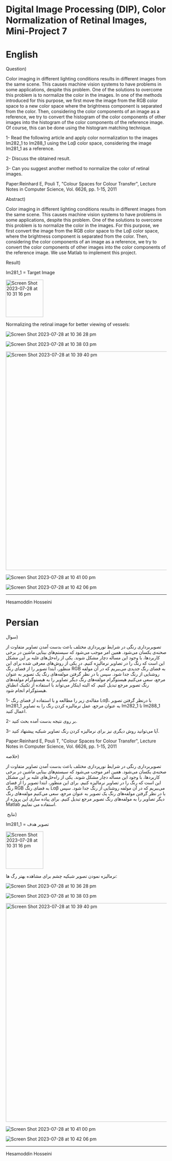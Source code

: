 # Digital Image Processing (DIP), Color Normalization of Retinal Images, Mini-Project 7

# English

Question)

Color imaging in different lighting conditions results in different images from the same scene. This causes machine vision systems to have problems in some applications, despite this problem. One of the solutions to overcome this problem is to normalize the color in the images. In one of the methods introduced for this purpose, we first move the image from the RGB color space to a new color space where the brightness component is separated from the color. Then, considering the color components of an image as a reference, we try to convert the histogram of the color components of other images into the histogram of the color components of the reference image. Of course, this can be done using the histogram matching technique.

1- Read the following article and apply color normalization to the images Im282_1 to Im288_1 using the Lαβ color space, considering the image Im281_1 as a reference.

2- Discuss the obtained result.

3- Can you suggest another method to normalize the color of retinal images.

Paper:Reinhard E, Pouli T, "Colour Spaces for Colour Transfer", Lecture Notes in Computer Science, Vol. 6626, pp. 1-15, 2011


Abstract)

Color imaging in different lighting conditions results in different images from the same scene. This causes machine vision systems to have problems in some applications, despite this problem. One of the solutions to overcome this problem is to normalize the color in the images.
For this purpose, we first convert the image from the RGB color space to the Lαβ color space, where the brightness component is separated from the color. Then, considering the color components of an image as a reference, we try to convert the color components of other images into the color components of the reference image.
We use Matlab to implement this project.


Result)

Im281_1 = Target Image

<img width="117" alt="Screen Shot 2023-07-28 at 10 31 16 pm" src="https://github.com/HesamoddinHosseini/Color_normalization_of_retinal_images/assets/89314766/4b0d10b4-e19a-4bee-9344-9811c3ed9469">


Normalizing the retinal image for better viewing of vessels:

![Screen Shot 2023-07-28 at 10 36 28 pm](https://github.com/HesamoddinHosseini/Color_normalization_of_retinal_images/assets/89314766/0b0da0d8-674e-478a-9782-ebaf85dda32a)

![Screen Shot 2023-07-28 at 10 38 03 pm](https://github.com/HesamoddinHosseini/Color_normalization_of_retinal_images/assets/89314766/0785650c-66ce-4755-92d9-eadf79c8b1d2)

<img width="683" alt="Screen Shot 2023-07-28 at 10 39 40 pm" src="https://github.com/HesamoddinHosseini/Color_normalization_of_retinal_images/assets/89314766/103971e5-b444-43a6-97bc-ffbb1582de76">

![Screen Shot 2023-07-28 at 10 41 00 pm](https://github.com/HesamoddinHosseini/Color_normalization_of_retinal_images/assets/89314766/fffc5667-cf88-42cd-ac36-5419dccb8062)

![Screen Shot 2023-07-28 at 10 42 06 pm](https://github.com/HesamoddinHosseini/Color_normalization_of_retinal_images/assets/89314766/42ffaad6-dc23-40b5-95da-d77eb23e8616)


------------------------
Hesamoddin Hosseini


# Persian


سوال)

تصویربرداری رنگی در شرایط نورپردازی مختلف باعث بدست آمدن تصاویر متفاوت از صحنه‌ی یکسان می‌شود. همین امر موجب می‌شود که سیستم‌های بینایی ماشین در برخی کاربردها، با وجود این مساله دچار مشکل شوند. یکی از راه‌حل‌های غلبه بر این مشکل این است که رنگ را در تصاویر نرمالیزه کنیم. در یکی از روش‌های معرفی شده برای این منظور، ابتدا تصویر را از فضای رنگ RGB به فضای رنگ جدیدی می‌ببریم که در آن مولفه روشنایی از رنگ جدا شود. سپس با در نظر گرفتن مولفه‌های رنگ یک تصویر به عنوان مرجع، سعی می‌کنیم هیستوگرام مولفه‌های رنگ دیگر تصاویر را به هیستوگرام مولفه‌های رنگ تصویر مرجع تبدیل کنیم. که البته اینکار می‌تواند با استفاده از تکنیک انطباق هیستوگرام انجام شود.

1-	مقاله‌ی زیر را مطالعه و با استفاده از فضای رنگ Lαβ، با درنظر گرفتن تصویر Im281_1 به عنوان مرجع، عمل نرمالیزه کردن رنگ را به تصاویر Im282_1 تا Im288_1 اعمال کنید.

2-	بر روی نتیجه بدست آمده بحث کنید.

3-	آیا می‌توانید روش دیگری نیز برای نرمالیزه کردن رنگ تصاویر شبکیه پیشنهاد کنید.

Paper:Reinhard E, Pouli T, "Colour Spaces for Colour Transfer", Lecture Notes in Computer Science, Vol. 6626, pp. 1-15, 2011



خلاصه)

تصویربرداری رنگی در شرایط نورپردازی مختلف باعث بدست آمدن تصاویر متفاوت از صحنه‌ی یکسان می‌شود. همین امر موجب می‌شود که سیستم‌های بینایی ماشین در برخی کاربردها، با وجود این مساله دچار مشکل شوند. یکی از راه‌حل‌های غلبه بر این مشکل این است که رنگ را در تصاویر نرمالیزه کنیم. 
برای این منظور، ابتدا تصویر را از فضای رنگ RGB به فضای رنگ Lαβ می‌ببریم که در آن مولفه روشنایی از رنگ جدا شود. سپس با در نظر گرفتن مولفه‌های رنگ یک تصویر به عنوان مرجع، سعی می‌کنیم مولفه‌های رنگ دیگر تصاویر را به مولفه‌های رنگ تصویر مرجع تبدیل کنیم.
برای پیاده سازی این پروژه از Matlab استفاده می نماییم.

 نتایح)

 
Im281_1 =  تصویر هدف

<img width="117" alt="Screen Shot 2023-07-28 at 10 31 16 pm" src="https://github.com/HesamoddinHosseini/Color_normalization_of_retinal_images/assets/89314766/4b0d10b4-e19a-4bee-9344-9811c3ed9469">


 نرمالیزه نمودن تصویر شبکیه چشم برای مشاهده بهتر رگ ها:

 ![Screen Shot 2023-07-28 at 10 36 28 pm](https://github.com/HesamoddinHosseini/Color_normalization_of_retinal_images/assets/89314766/0b0da0d8-674e-478a-9782-ebaf85dda32a)

![Screen Shot 2023-07-28 at 10 38 03 pm](https://github.com/HesamoddinHosseini/Color_normalization_of_retinal_images/assets/89314766/0785650c-66ce-4755-92d9-eadf79c8b1d2)

<img width="683" alt="Screen Shot 2023-07-28 at 10 39 40 pm" src="https://github.com/HesamoddinHosseini/Color_normalization_of_retinal_images/assets/89314766/103971e5-b444-43a6-97bc-ffbb1582de76">

![Screen Shot 2023-07-28 at 10 41 00 pm](https://github.com/HesamoddinHosseini/Color_normalization_of_retinal_images/assets/89314766/fffc5667-cf88-42cd-ac36-5419dccb8062)

![Screen Shot 2023-07-28 at 10 42 06 pm](https://github.com/HesamoddinHosseini/Color_normalization_of_retinal_images/assets/89314766/42ffaad6-dc23-40b5-95da-d77eb23e8616)


--------------------
Hesamoddin Hosseini
